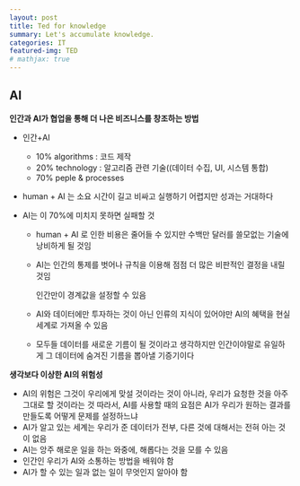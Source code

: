 ```yaml
---
layout: post
title: Ted for knowledge
summary: Let's accumulate knowledge.
categories: IT
featured-img: TED
# mathjax: true
---
```






## AI

**인간과 AI가 협업을 통해 더 나은 비즈니스를 창조하는 방법**

- 인간+AI 

  - 10% algorithms : 코드 제작
  - 20% technology : 알고리즘 관련 기술((데이터 수집, UI, 시스템 통합)
  - 70% peple & processes

- human + AI 는 소요 시간이 길고 비싸고 실행하기 어렵지만 성과는 거대하다

- AI는 이 70%에 미치지 못하면 실패할 것

  - human + AI 로 인한 비용은 줄어들 수 있지만 수백만 달러를 쓸모없는 기술에 낭비하게 될 것임

  - AI는 인간의 통제를 벗어나 규칙을 이용해 점점 더 많은 비판적인 결정을 내릴 것임

    인간만이 경계값을 설정할 수 있음

  - AI와 데이터에만 투자하는 것이 아닌 인류의 지식이 있어야만 AI의 혜택을 현실 세계로 가져올 수 있음

  - 모두들 데이터를 새로운 기름이 될 것이라고 생각하지만 인간이야말로 유일하게 그 데이터에 숨겨진 기름을 뽑아낼 기증기이다

**생각보다 이상한 AI의 위험성**

-  AI의 위험은 그것이 우리에게 맞설 것이라는 것이 아니라, 우리가 요청한 것을 아주 그대로 할 것이라는 것
  따라서, AI를 사용할 때의 요점은 AI가 우리가 원하는 결과를 만들도록 어떻게 문제를 설정하느냐
- AI가 알고 있는 세계는 우리가 준 데이터가 전부, 다른 것에 대해서는 전혀 아는 것이 없음
- AI는 앙주 해로운 일을 하는 와중에, 해롭다는 것을 모를 수 있음
- 인간인 우리가 AI와 소통하는 방법을 배워야 함
- AI가 할 수 있는 일과 없는 일이 무엇인지 알아야 함
